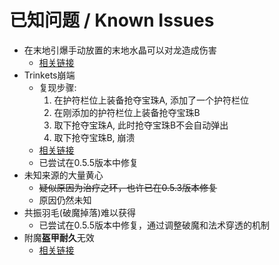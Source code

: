 # 已知问题 / Known Issues

- 在末地引爆手动放置的末地水晶可以对龙造成伤害
    - [相关链接](https://github.com/someaddons/SavageEnderDragon/issues/61)
- Trinkets崩端
    - 复现步骤: 
        1. 在护符栏位上装备抢夺宝珠A, 添加了一个护符栏位
        2. 在刚添加的护符栏位上装备抢夺宝珠B
        3. 取下抢夺宝珠A, 此时抢夺宝珠B不会自动弹出
        4. 取下抢夺宝珠B, 崩溃
    - [相关链接](https://github.com/emilyploszaj/trinkets/issues/361)
    - 已尝试在0.5.5版本中修复
- 未知来源的大量黄心
    - <del>疑似原因为治疗之环，也许已在0.5.3版本修复</del>
    - 原因仍然未知
- 共振羽毛(破魔掉落)难以获得
    - 已尝试在0.5.5版本中修复，通过调整破魔和法术穿透的机制
- 附魔**盔甲耐久**无效
    - [相关链接](https://github.com/LangYueMc/EquipmentStandard/pull/13)